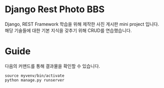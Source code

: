 # Django Rest Photo BBS
Django, REST Framework 학습을 위해 제작한 사진 게시판 mini project 입니다.<br>
해당 기술들에 대한 기본 지식을 갖추기 위해 CRUD를 연습했습니다.

# Guide
다음의 커맨드를 통해 결과물을 확인할 수 있습니다.
<pre>
<code>source myvenv/bin/activate
python manage.py runserver</code></pre>
